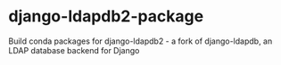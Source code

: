 # django-ldapdb2-package

Build conda packages for django-ldapdb2 - a fork of django-ldapdb, an LDAP database backend for Django
